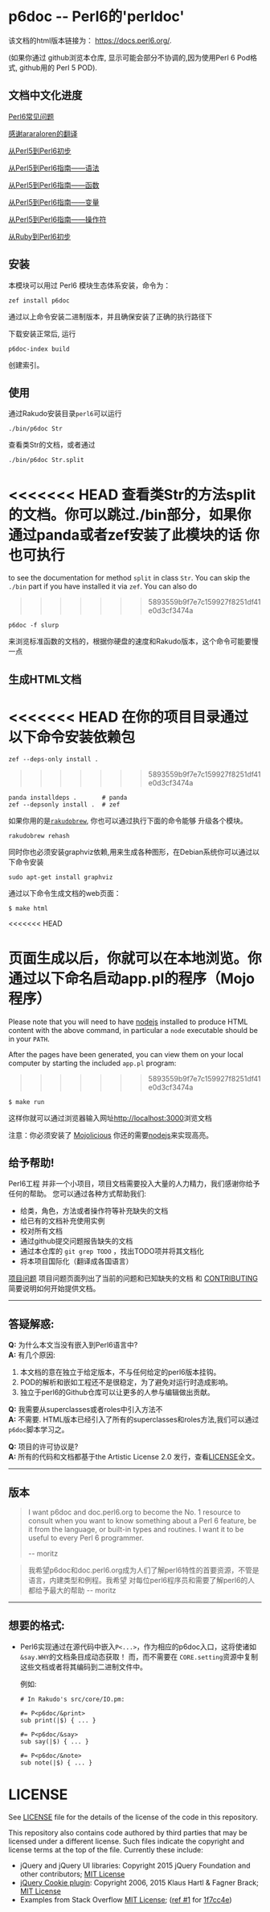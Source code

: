 # p6doc -- Perl6的'perldoc'

该文档的html版本链接为： https://docs.perl6.org/.

(如果你通过 github浏览本仓库, 显示可能会部分不协调的,因为使用Perl 6 Pod格式, github用的 Perl 5 POD).

## 文档中文化进度

[Perl6常见问题](cndoc/cnfaq.md) 

[感谢araraloren的翻译](https://github.com/araraloren/perl6-documents-zh/blob/master/language/5to6-nutshell.adoc#%E6%AD%A3%E5%88%99%E8%A1%A8%E8%BE%BE%E5%BC%8F)

[从Perl5到Perl6初步](cndoc/cn5to6-nutshell.md)

[从Perl5到Perl6指南——语法](cndoc/cn5to6-perlsyn.md)

[从Perl5到Perl6指南——函数](cndoc/cn5to6-perlfunc.md)

[从Perl5到Perl6指南——变量](cndoc/cn5to6-perlvar.md)

[从Perl5到Perl6指南——操作符](cndoc/cn5to6-perlop.md)

[从Ruby到Perl6初步](cndoc/cnrb-nutshell.md)

## 安装


本模块可以用过 Perl6 模块生态体系安装，命令为：

    zef install p6doc

通过以上命令安装二进制版本，并且确保安装了正确的执行路径下

下载安装正常后, 运行

    p6doc-index build

创建索引。

## 使用

通过Rakudo安装目录`perl6`可以运行

    ./bin/p6doc Str

查看类Str的文档，或者通过

    ./bin/p6doc Str.split

<<<<<<< HEAD
查看类Str的方法split的文档。你可以跳过./bin部分，如果你通过panda或者zef安装了此模块的话
你也可执行
=======
to see the documentation for method `split` in class `Str`. You can
skip the `./bin` part if you have installed it via
`zef`. You can also do
>>>>>>> 5893559b9f7e7c159927f8251df41e0d3cf3474a

    p6doc -f slurp


来浏览标准函数的文档的，根据你硬盘的速度和Rakudo版本，这个命令可能要慢一点


## 生成HTML文档


<<<<<<< HEAD
在你的项目目录通过以下命令安装依赖包
=======
    zef --deps-only install .
>>>>>>> 5893559b9f7e7c159927f8251df41e0d3cf3474a

    panda installdeps .       # panda
    zef --depsonly install .  # zef

如果你用的是[`rakudobrew`](https://github.com/tadzik/rakudobrew), 你也可以通过执行下面的命令能够
升级各个模块。

    rakudobrew rehash

同时你也必须安装graphviz依赖,用来生成各种图形，在Debian系统你可以通过以下命令安装

    sudo apt-get install graphviz

通过以下命令生成文档的web页面：

    $ make html

<<<<<<< HEAD

页面生成以后，你就可以在本地浏览。你通过以下命名启动app.pl的程序（Mojo程序）
=======
Please note that you will need to have [nodejs](https://nodejs.org)
installed to produce HTML content with the above command, in particular
a `node` executable should be in your `PATH`.

After the pages have been generated, you can view them on your local
computer by starting the included `app.pl` program:
>>>>>>> 5893559b9f7e7c159927f8251df41e0d3cf3474a

    $ make run

这样你就可以通过浏览器输入网址[http://localhost:3000](http://localhost:3000)浏览文档

注意：你必须安装了 [Mojolicious](https://metacpan.org/pod/Mojolicious)
你还的需要[nodejs](https://nodejs.org)来实现高亮。


## 给予帮助!


Perl6工程 并非一个小项目，项目文档需要投入大量的人力精力，我们感谢你给予任何的帮助。
您可以通过各种方式帮助我们:

 * 给类，角色，方法或者操作符等补充缺失的文档
 * 给已有的文档补充使用实例
 * 校对所有文档
 * 通过github提交问题报告缺失的文档
 * 通过本仓库的 `git grep TODO` ，找出TODO项并将其文档化
 * 将本项目国际化（翻译成各国语言）

[项目问题](https://github.com/perl6/doc/issues) 项目问题页面列出了当前的问题和已知缺失的文档
和 [CONTRIBUTING](CONTRIBUTING.md) 简要说明如何开始提供文档。

--------

## 答疑解惑:

**Q:** 为什么本文当没有嵌入到Perl6语言中?<br>
**A:** 有几个原因:

  1. 本文档的意在独立于给定版本，不与任何给定的perl6版本挂钩。 
  2. POD的解析和嵌如工程还不是很稳定，为了避免对运行时造成影响。
  3. 独立于perl6的Github仓库可以让更多的人参与编辑做出贡献。

**Q:** 我需要从superclasses或者roles中引入方法不<br>
**A:** 不需要. HTML版本已经引入了所有的superclasses和roles方法,我们可以通过`p6doc`脚本学习之。

**Q:** 项目的许可协议是?<br>
**A:** 所有的代码和文档都基于the Artistic License 2.0 发行，查看[LICENSE](LICENSE)全文。

--------

## 版本

> I want p6doc and doc.perl6.org to become the No. 1 resource to consult
> when you want to know something about a Perl 6 feature, be it from the
> language, or built-in types and routines. I want it to be useful to every
> Perl 6 programmer.
>
>    -- moritz


> 我希望p6doc和doc.perl6.org成为人们了解perl6特性的首要资源，不管是语言，内建类型和例程。我希望
> 对每位perl6程序员和需要了解perl6的人都给予最大的帮助
                                                         -- moritz
--------

## 想要的格式:

 *  Perl6实现通过在源代码中嵌入`P<...>`，作为相应的p6doc入口，这将使诸如 `&say.WHY`的文档条目成动态获取！
而，而不需要在 `CORE.setting`资源中复制这些文档或者将其编码到二进制文件中。
    
     例如:

        # In Rakudo's src/core/IO.pm:

        #= P<p6doc/&print>
        sub print(|$) { ... }

        #= P<p6doc/&say>
        sub say(|$) { ... }

        #= P<p6doc/&note>
        sub note(|$) { ... }

# LICENSE

See [LICENSE](LICENSE) file for the details of the license of the code in this repository.

This repository also contains code authored by third parties that may be licensed under a different license. Such
files indicate the copyright and license terms at the top of the file. Currently these include:

* jQuery and jQuery UI libraries: Copyright 2015 jQuery Foundation and other contributors; [MIT License](http://creativecommons.org/licenses/MIT)
* [jQuery Cookie plugin](https://github.com/js-cookie/js-cookie):
  Copyright 2006, 2015 Klaus Hartl & Fagner Brack;
  [MIT License](http://creativecommons.org/licenses/MIT)
* Examples from Stack Overflow [MIT License](http://creativecommons.org/licenses/MIT); ([ref #1](http://stackoverflow.com/a/43669837/215487) for [1f7cc4e](https://github.com/perl6/doc/commit/1f7cc4efa0da38b5a9bf544c9b13cc335f87f7f6))
